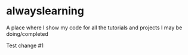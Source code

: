 # alwayslearning
A place where I show my code for all the tutorials and projects I may be doing/completed

Test change #1
